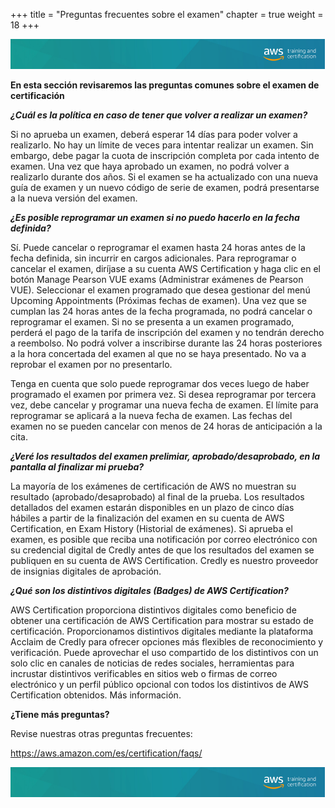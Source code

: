 +++ 
title = "Preguntas frecuentes sobre el examen" 
chapter = true 
weight = 18 
+++

<img src="images/logo-bar.png" alt="drawing"/>

**En esta sección revisaremos las preguntas comunes sobre el examen de certificación**

***¿Cuál es la política en caso de tener que volver a realizar un examen?***

Si no aprueba un examen, deberá esperar 14 días para poder volver a realizarlo. No hay un límite de veces para intentar realizar un examen. Sin embargo, debe pagar la cuota de inscripción completa por cada intento de examen. Una vez que haya aprobado un examen, no podrá volver a realizarlo durante dos años. Si el examen se ha actualizado con una nueva guía de examen y un nuevo código de serie de examen, podrá presentarse a la nueva versión del examen.


***¿Es posible reprogramar un examen si no puedo hacerlo en la fecha definida?***

Sí. Puede cancelar o reprogramar el examen hasta 24 horas antes de la fecha definida, sin incurrir en cargos adicionales. Para reprogramar o cancelar el examen, diríjase a su cuenta AWS Certification y haga clic en el botón Manage Pearson VUE exams (Administrar exámenes de Pearson VUE). Seleccionar el examen programado que desea gestionar del menú Upcoming Appointments (Próximas fechas de examen). Una vez que se cumplan las 24 horas antes de la fecha programada, no podrá cancelar o reprogramar el examen. Si no se presenta a un examen programado, perderá el pago de la tarifa de inscripción del examen y no tendrán derecho a reembolso. No podrá volver a inscribirse durante las 24 horas posteriores a la hora concertada del examen al que no se haya presentado. No va a reprobar el examen por no presentarlo.

Tenga en cuenta que solo puede reprogramar dos veces luego de haber programado el examen por primera vez. Si desea reprogramar por tercera vez, debe cancelar y programar una nueva fecha de examen. El límite para reprogramar se aplicará a la nueva fecha de examen. Las fechas del examen no se pueden cancelar con menos de 24 horas de anticipación a la cita.

***¿Veré los resultados del examen prelimiar, aprobado/desaprobado, en la pantalla al finalizar mi prueba?***

La mayoría de los exámenes de certificación de AWS no muestran su resultado (aprobado/desaprobado) al final de la prueba. Los resultados detallados del examen estarán disponibles en un plazo de cinco días hábiles a partir de la finalización del examen en su cuenta de AWS Certification, en Exam History (Historial de exámenes). Si aprueba el examen, es posible que reciba una notificación por correo electrónico con su credencial digital de Credly antes de que los resultados del examen se publiquen en su cuenta de AWS Certification. Credly es nuestro proveedor de insignias digitales de aprobación.

***¿Qué son los distintivos digitales (Badges) de AWS Certification?***

AWS Certification proporciona distintivos digitales como beneficio de obtener una certificación de AWS Certification para mostrar su estado de certificación. Proporcionamos distintivos digitales mediante la plataforma Acclaim de Credly para ofrecer opciones más flexibles de reconocimiento y verificación. Puede aprovechar el uso compartido de los distintivos con un solo clic en canales de noticias de redes sociales, herramientas para incrustar distintivos verificables en sitios web o firmas de correo electrónico y un perfil público opcional con todos los distintivos de AWS Certification obtenidos. Más información.

**¿Tiene más preguntas?**

Revise nuestras otras preguntas frecuentes:

<a href="https://aws.amazon.com/es/certification/faqs/" target="_blank">https://aws.amazon.com/es/certification/faqs/</a>

<img src="images/logo-bar.png" alt="drawing"/>